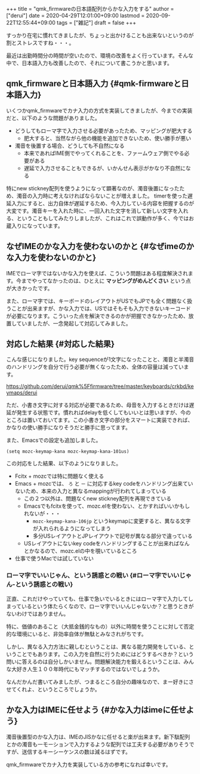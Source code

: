 +++
title = "qmk_firmwareの日本語配列からかな入力をする"
author = ["derui"]
date = 2020-04-29T12:01:00+09:00
lastmod = 2020-09-22T12:55:44+09:00
tags = ["雑記"]
draft = false
+++

すっかり在宅に慣れてきましたが、ちょっと出かけることも出来ないというのが割とストレスですね・・・。

最近は出勤時間分の時間が空いたので、環境の改善をよく行っています。そんな中で、日本語入力も改善したので、それについて書こうかと思います。

<!--more-->


## qmk\_firmwareと日本語入力 {#qmk-firmwareと日本語入力}

いくつかqmk\_firmwareでカナ入力の方式を実装してきましたが、今までの実装だと、以下のような問題がありました。

-   どうしてもローマ字で入力させる必要があったため、マッピングが肥大する
    -   肥大すると、当然ながら他の機能を追加できないため、使い勝手が悪い
-   濁音を後置する場合、どうしても不自然になる
    -   本来であればIME側でやってくれることを、ファームウェア側でやる必要がある
    -   遅延で入力させることもできるが、いかんせん表示がかなり不自然になる

特にnew stickney配列を使うようになって顕著なのが、濁音後置になったため、濁音の入力時に考えなければならないことが増えました。
timerを使った遅延入力にすると、出力自体が遅延するため、今入力している内容を把握するのが大変です。濁音キーを入れた時に、一回入れた文字を消して新しい文字を入れる、ということもしてみたりしましたが、これはこれで誤動作が多く、今ではお蔵入りになっています。


## なぜIMEのかな入力を使わないのかと {#なぜimeのかな入力を使わないのかと}

IMEでローマ字ではないかな入力を使えば、こういう問題はある程度解決されます。今までやってなかったのは、ひとえに **マッピングがめんどくさい** という点が大きかったです。

また、ローマ字では、キーボードのレイアウトがUSでもJPでも全く問題なく扱うことが出来ますが、かな入力では、USではそもそも入力できないキーコードが必要になります。こういった点を解決できるのかが把握できなかったため、放置していましたが、一念発起して対応してみました。


## 対応した結果 {#対応した結果}

こんな感じになりました。key sequenceが1文字になったことと、濁音と半濁音のハンドリングを自分で行う必要が無くなったため、全体の容量は減っています。

<https://github.com/derui/qmk%5Ffirmware/tree/master/keyboards/crkbd/keymaps/derui>

ただ、小書き文字に対する対応が必要であるため、母音を入力するときだけは遅延が発生する状態です。慣れればdelayを低くしてもいいとは思いますが、今のところは置いておいてます。この小書き文字の部分をスマートに実装できれば、かなりの使い勝手になりそうだと勝手に思ってます。

また、Emacsでの設定も追加しました。

```emacs-lisp
(setq mozc-keymap-kana mozc-keymap-kana-101us)
```

この対応をした結果、以下のようになりました。

-   Fcitx + mozcでは特に問題なく使える
-   Emacs + mozcでは、 `ろ` と `ー` に対応するkey codeをハンドリング出来ていないため、本来の入力と異なるmappingが行われてしまっている
    -   この２つ以外は、問題なくnew stickney配列を再現できている
    -   Emacsでもfcitxを使って、mozc.elを使わない、とかすればいいかもしれないが・・・
        -   `mozc-keymap-kana-106jp` というkeymapに変更すると、異なる文字が入れられるようになってしまう
        -   多分USレイアウトとJPレイアウトで記号が異なる部分で違っている
    -   USレイアウトにないkey codeをハンドリングすることが出来ればなんとかなるので、mozc.elの中を覗いているところ
-   仕事で使うMacでは試していない


### ローマ字でいいじゃん、という誘惑との戦い {#ローマ字でいいじゃん-という誘惑との戦い}

正直、これだけやっていても、仕事で急いでいるときにはローマ字で入力してしまっているという体たらくなので、ローマ字でいいんじゃないか？と思うときがないわけではありません。

特に、価値のあること（大抵金銭的なもの）以外に時間を使うことに対して否定的な環境にいると、非効率自体が無駄とみなされがちです。

しかし、異なる入力方法に親しむということは、異なる能力開発をしている、ということでもあります。この入力を自然に行うためにはどうするべきか？という問いに答えるのは自分しかいません。問題解決能力を鍛えるということは、みんな大好き人生１００年時代にもマッチするのではないでしょうか。

なんだかんだ書いてみましたが、つまるところ自分の趣味なので、まー好きにさせてくれよ、というところでしょうか。


## かな入力はIMEに任せよう {#かな入力はimeに任せよう}

濁音後置型のかな入力は、IMEのJISかなに任せると楽が出来ます。新下駄配列とかの濁音も一モーションで入力するような配列では工夫する必要がありそうですが、送信するキーシーケンスの数は減るはずです。

qmk\_firmwareでカナ入力を実装している方の参考になれば幸いです。
